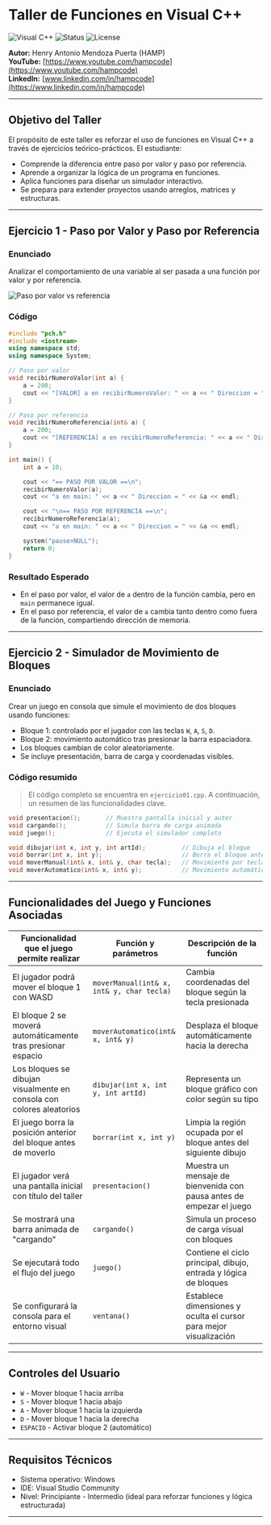 
# Taller de Funciones en Visual C++
![Visual C++](https://img.shields.io/badge/C%2B%2B-Visual%20C%2B%2B-blue)
![Status](https://img.shields.io/badge/Status-Stable-brightgreen)
![License](https://img.shields.io/badge/License-MIT-yellow)

**Autor:** Henry Antonio Mendoza Puerta (HAMP)  
**YouTube:** [https://www.youtube.com/hampcode](https://www.youtube.com/hampcode)  
**LinkedIn:** [www.linkedin.com/in/hampcode](https://www.linkedin.com/in/hampcode)



---

## Objetivo del Taller

El propósito de este taller es reforzar el uso de funciones en Visual C++ a través de ejercicios teórico-prácticos. El estudiante:

* Comprende la diferencia entre paso por valor y paso por referencia.
* Aprende a organizar la lógica de un programa en funciones.
* Aplica funciones para diseñar un simulador interactivo.
* Se prepara para extender proyectos usando arreglos, matrices y estructuras.

---

## Ejercicio 1 - Paso por Valor y Paso por Referencia

### Enunciado

Analizar el comportamiento de una variable al ser pasada a una función por valor y por referencia.

![Paso por valor vs referencia](https://i0.wp.com/somoshackersdelaprogramacion.es/wp-content/uploads/2022/05/java-reference-value.gif?resize=500%2C241&ssl=1)

### Código

```cpp
#include "pch.h"
#include <iostream>
using namespace std;
using namespace System;

// Paso por valor
void recibirNumeroValor(int a) {
    a = 200;
    cout << "[VALOR] a en recibirNumeroValor: " << a << " Direccion = " << &a << endl;
}

// Paso por referencia
void recibirNumeroReferencia(int& a) {
    a = 200;
    cout << "[REFERENCIA] a en recibirNumeroReferencia: " << a << " Direccion = " << &a << endl;
}

int main() {
    int a = 10;

    cout << "== PASO POR VALOR ==\n";
    recibirNumeroValor(a);
    cout << "a en main: " << a << " Direccion = " << &a << endl;

    cout << "\n== PASO POR REFERENCIA ==\n";
    recibirNumeroReferencia(a);
    cout << "a en main: " << a << " Direccion = " << &a << endl;

    system("pause>NULL");
    return 0;
}
```

### Resultado Esperado

* En el paso por valor, el valor de `a` dentro de la función cambia, pero en `main` permanece igual.
* En el paso por referencia, el valor de `a` cambia tanto dentro como fuera de la función, compartiendo dirección de memoria.

---

## Ejercicio 2 - Simulador de Movimiento de Bloques

### Enunciado

Crear un juego en consola que simule el movimiento de dos bloques usando funciones:

* Bloque 1: controlado por el jugador con las teclas `W`, `A`, `S`, `D`.
* Bloque 2: movimiento automático tras presionar la barra espaciadora.
* Los bloques cambian de color aleatoriamente.
* Se incluye presentación, barra de carga y coordenadas visibles.

### Código resumido

> El código completo se encuentra en `ejercicio01.cpp`. A continuación, un resumen de las funcionalidades clave.

```cpp
void presentacion();       // Muestra pantalla inicial y autor
void cargando();           // Simula barra de carga animada
void juego();              // Ejecuta el simulador completo

void dibujar(int x, int y, int artId);          // Dibuja el bloque
void borrar(int x, int y);                      // Borra el bloque anterior
void moverManual(int& x, int& y, char tecla);   // Movimiento por teclado
void moverAutomatico(int& x, int& y);           // Movimiento automático
```

---

## Funcionalidades del Juego y Funciones Asociadas

| Funcionalidad que el juego permite realizar                          | Función y parámetros                      | Descripción de la función                                            |
| -------------------------------------------------------------------- | ----------------------------------------- | -------------------------------------------------------------------- |
| El jugador podrá mover el bloque 1 con WASD                          | `moverManual(int& x, int& y, char tecla)` | Cambia coordenadas del bloque según la tecla presionada              |
| El bloque 2 se moverá automáticamente tras presionar espacio         | `moverAutomatico(int& x, int& y)`         | Desplaza el bloque automáticamente hacia la derecha                  |
| Los bloques se dibujan visualmente en consola con colores aleatorios | `dibujar(int x, int y, int artId)`        | Representa un bloque gráfico con color según su tipo                 |
| El juego borra la posición anterior del bloque antes de moverlo      | `borrar(int x, int y)`                    | Limpia la región ocupada por el bloque antes del siguiente dibujo    |
| El jugador verá una pantalla inicial con título del taller           | `presentacion()`                          | Muestra un mensaje de bienvenida con pausa antes de empezar el juego |
| Se mostrará una barra animada de "cargando"                          | `cargando()`                              | Simula un proceso de carga visual con bloques                        |
| Se ejecutará todo el flujo del juego                                 | `juego()`                                 | Contiene el ciclo principal, dibujo, entrada y lógica de bloques     |
| Se configurará la consola para el entorno visual                     | `ventana()`                               | Establece dimensiones y oculta el cursor para mejor visualización    |

---

## Controles del Usuario

* `W` - Mover bloque 1 hacia arriba
* `S` - Mover bloque 1 hacia abajo
* `A` - Mover bloque 1 hacia la izquierda
* `D` - Mover bloque 1 hacia la derecha
* `ESPACIO` - Activar bloque 2 (automático)

---

## Requisitos Técnicos

* Sistema operativo: Windows
* IDE: Visual Studio Community
* Nivel: Principiante - Intermedio (ideal para reforzar funciones y lógica estructurada)

---

